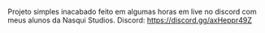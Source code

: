 Projeto simples inacabado feito em algumas horas em live no discord com meus alunos da Nasqui Studios.
Discord: https://discord.gg/axHeppr49Z
